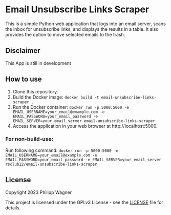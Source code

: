 # Email Unsubscribe Links Scraper

This is a simple Python web application that logs into an email server, scans the inbox for unsubscribe links, and displays the results in a table. It also provides the option to move selected emails to the trash.

## Disclaimer
This App is still in development

## How to use

1. Clone this repository.
2. Build the Docker image:
```docker build -t email-unsubscribe-links-scraper .```
3. Run the Docker container:
```docker run -p 5000:5000 -e EMAIL_USERNAME=your_email@example.com -e EMAIL_PASSWORD=your_email_password -e EMAIL_SERVER=your_email_server email-unsubscribe-links-scraper```
4. Access the application in your web browser at http://localhost:5000.

### For non-build-use:
Run following command: ```docker run -p 5000:5000 -e EMAIL_USERNAME=your_email@example.com -e EMAIL_PASSWORD=your_email_password -e EMAIL_SERVER=your_email_server rsclub22/email-unsubscribe-links-scraper```

## License

Copyright 2023 Philipp Wagner

This project is licensed under the GPLv3 License - see the [LICENSE](LICENSE) file for details.
